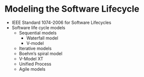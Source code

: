 # Modeling the Software Lifecycle
- IEEE Standard 1074-2006 for Software Lifecycles
- Software life cycle models
  - Sequential models
    - Waterfall model
    - V-model
  - Iterative models
   - Boehm’s spiral model
   - V-Model XT
   - Unified Process
  - Agile models
